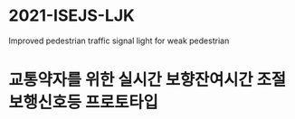 # 2021-ISEJS-LJK
Improved pedestrian traffic signal light for weak pedestrian

# 교통약자를 위한 실시간 보향잔여시간 조절 보행신호등 프로토타입
